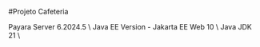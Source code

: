 #Projeto Cafeteria

Payara Server 6.2024.5 \\
Java EE Version - Jakarta EE Web 10 \\
Java JDK 21 \\
